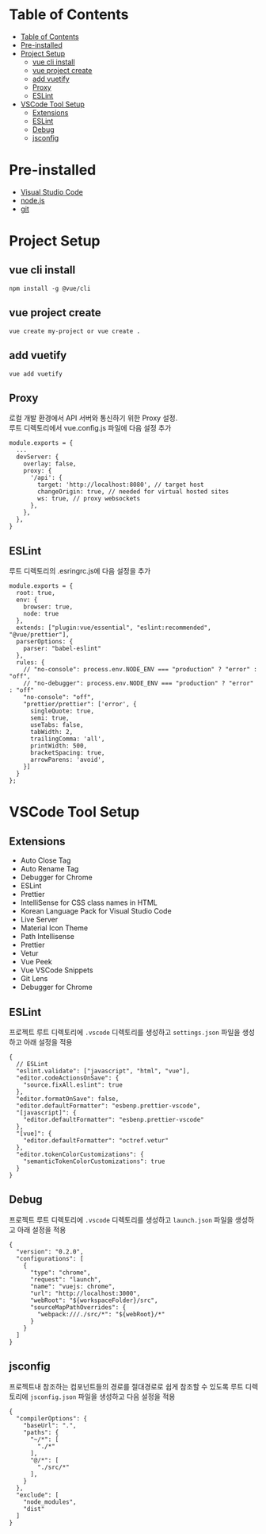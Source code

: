 # Table of Contents
- [Table of Contents](#table-of-contents)
- [Pre-installed](#pre-installed)
- [Project Setup](#project-setup)
  - [vue cli install](#vue-cli-install)
  - [vue project create](#vue-project-create)
  - [add vuetify](#add-vuetify)
  - [Proxy](#proxy)
  - [ESLint](#eslint)
- [VSCode Tool Setup](#vscode-tool-setup)
  - [Extensions](#extensions)
  - [ESLint](#eslint-1)
  - [Debug](#debug)
  - [jsconfig](#jsconfig)

# Pre-installed
- [Visual Studio Code](https://code.visualstudio.com/download)
- [node.js](https://nodejs.org/ko/download/)
- [git](https://git-scm.com/downloads)

# Project Setup
## vue cli install
```
npm install -g @vue/cli
```
## vue project create
```
vue create my-project or vue create .
```

## add vuetify
```
vue add vuetify
```
## Proxy
로컬 개발 환경에서 API 서버와 통신하기 위한 Proxy 설정.   
루트 디렉토리에서 vue.config.js 파일에 다음 설정 추가
```
module.exports = {
  ...
  devServer: {
    overlay: false,
    proxy: {
      '/api': {
        target: 'http://localhost:8080', // target host
        changeOrigin: true, // needed for virtual hosted sites
        ws: true, // proxy websockets
      },
    },
  },
}
```

## ESLint
루트 디렉토리의 .esringrc.js에 다음 설정을 추가
```
module.exports = {
  root: true,
  env: {
    browser: true,
    node: true
  },
  extends: ["plugin:vue/essential", "eslint:recommended", "@vue/prettier"],
  parserOptions: {
    parser: "babel-eslint"
  },
  rules: {
    // "no-console": process.env.NODE_ENV === "production" ? "error" : "off",
    // "no-debugger": process.env.NODE_ENV === "production" ? "error" : "off"
    "no-console": "off",
    "prettier/prettier": ['error', {
      singleQuote: true,
      semi: true,
      useTabs: false,
      tabWidth: 2,
      trailingComma: 'all',
      printWidth: 500,
      bracketSpacing: true,
      arrowParens: 'avoid',
    }]
  }
};
```

# VSCode Tool Setup
## Extensions
- Auto Close Tag
- Auto Rename Tag
- Debugger for Chrome
- ESLint
- Prettier
- IntelliSense for CSS class names in HTML
- Korean Language Pack for Visual Studio Code
- Live Server
- Material Icon Theme
- Path Intellisense
- Prettier
- Vetur
- Vue Peek
- Vue VSCode Snippets
- Git Lens
- Debugger for Chrome

## ESLint
프로젝트 루트 디렉토리에 `.vscode` 디렉토리를 생성하고 `settings.json` 파일을 생성하고 아래 설정을 적용
```
{
  // ESLint
  "eslint.validate": ["javascript", "html", "vue"],
  "editor.codeActionsOnSave": {
    "source.fixAll.eslint": true
  },
  "editor.formatOnSave": false,
  "editor.defaultFormatter": "esbenp.prettier-vscode",
  "[javascript]": {
    "editor.defaultFormatter": "esbenp.prettier-vscode"
  },
  "[vue]": {
    "editor.defaultFormatter": "octref.vetur"
  },
  "editor.tokenColorCustomizations": {
    "semanticTokenColorCustomizations": true
  }
}
```

## Debug
프로젝트 루트 디렉토리에 `.vscode` 디렉토리를 생성하고 `launch.json` 파일을 생성하고 아래 설정을 적용
```
{
  "version": "0.2.0",
  "configurations": [
    {
      "type": "chrome",
      "request": "launch",
      "name": "vuejs: chrome",
      "url": "http://localhost:3000",
      "webRoot": "${workspaceFolder}/src",
      "sourceMapPathOverrides": {
        "webpack:///./src/*": "${webRoot}/*"
      }
    }
  ]
}
```

## jsconfig
프로젝트내 참조하는 컴포넌트들의 경로를 절대경로로 쉽게 참조할 수 있도록 루트 디렉토리에 `jsconfig.json` 파일을 생성하고 다음 설정을 적용
```
{
  "compilerOptions": {
    "baseUrl": ".",
    "paths": {
      "~/*": [
        "./*"
      ],
      "@/*": [
        "./src/*"
      ],
    }
  },
  "exclude": [
    "node_modules",
    "dist"
  ]
}
```
